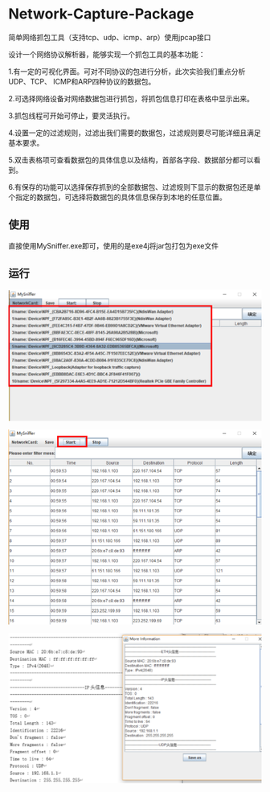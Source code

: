 # Network-Capture-Package
简单网络抓包工具（支持tcp、udp、icmp、arp）使用jpcap接口

设计一个网络协议解析器，能够实现一个抓包工具的基本功能：

1.有一定的可视化界面。可对不同协议的包进行分析，此次实验我们重点分析 UDP、TCP、 ICMP和ARP四种协议的数据包。

2.可选择网络设备对网络数据包进行抓包，将抓包信息打印在表格中显示出来。

3.抓包线程可开始可停止，要灵活执行。

4.设置一定的过滤规则，过滤出我们需要的数据包，过滤规则要尽可能详细且满足基本要求。

5.双击表格项可查看数据包的具体信息以及结构，首部各字段、数据部分都可以看到。

6.有保存的功能可以选择保存抓到的全部数据包、过滤规则下显示的数据包还是单个指定的数据包，可选择将数据包的具体信息保存到本地的任意位置。

## 使用
直接使用MySniffer.exe即可，使用的是exe4j将jar包打包为exe文件

## 运行

![image1](https://github.com/a123wyn/Network-Capture-Package/blob/master/images/%E5%9B%BE%E7%89%871.png)

![image2](https://github.com/a123wyn/Network-Capture-Package/blob/master/images/%E5%9B%BE%E7%89%872.png)

![image3](https://github.com/a123wyn/Network-Capture-Package/blob/master/images/%E5%9B%BE%E7%89%873.png)

